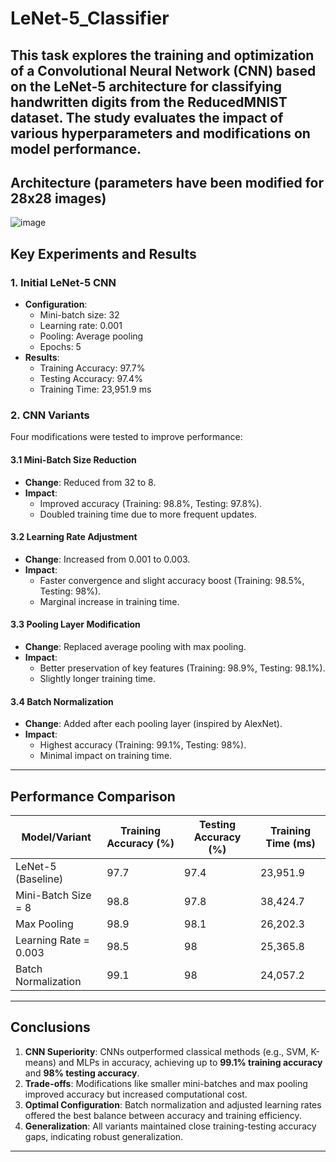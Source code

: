 # LeNet-5_Classifier
This task explores the training and optimization of a Convolutional Neural Network (CNN) based on the LeNet-5 architecture for classifying handwritten digits from the ReducedMNIST dataset. The study evaluates the impact of various hyperparameters and modifications on model performance.
---
## Architecture (parameters have been modified for 28x28 images)
![image](https://github.com/user-attachments/assets/e102a678-8973-4f3a-8d57-803cd2b10289)

## Key Experiments and Results

### 1. **Initial LeNet-5 CNN**
- **Configuration**:  
  - Mini-batch size: 32  
  - Learning rate: 0.001  
  - Pooling: Average pooling  
  - Epochs: 5  
- **Results**:  
  - Training Accuracy: 97.7%  
  - Testing Accuracy: 97.4%  
  - Training Time: 23,951.9 ms  

### 2. **CNN Variants**
Four modifications were tested to improve performance:

#### **3.1 Mini-Batch Size Reduction**
- **Change**: Reduced from 32 to 8.  
- **Impact**:  
  - Improved accuracy (Training: 98.8%, Testing: 97.8%).  
  - Doubled training time due to more frequent updates.  

#### **3.2 Learning Rate Adjustment**
- **Change**: Increased from 0.001 to 0.003.  
- **Impact**:  
  - Faster convergence and slight accuracy boost (Training: 98.5%, Testing: 98%).  
  - Marginal increase in training time.  

#### **3.3 Pooling Layer Modification**
- **Change**: Replaced average pooling with max pooling.  
- **Impact**:  
  - Better preservation of key features (Training: 98.9%, Testing: 98.1%).  
  - Slightly longer training time.  

#### **3.4 Batch Normalization**
- **Change**: Added after each pooling layer (inspired by AlexNet).  
- **Impact**:  
  - Highest accuracy (Training: 99.1%, Testing: 98%).  
  - Minimal impact on training time.  

---

## Performance Comparison

| **Model/Variant**               | **Training Accuracy (%)** | **Testing Accuracy (%)** | **Training Time (ms)** |
|---------------------------------|--------------------------|--------------------------|------------------------|
| LeNet-5 (Baseline)              | 97.7                     | 97.4                     | 23,951.9               |
| Mini-Batch Size = 8             | 98.8                     | 97.8                     | 38,424.7               |
| Max Pooling                     | 98.9                     | 98.1                     | 26,202.3               |
| Learning Rate = 0.003           | 98.5                     | 98                        | 25,365.8               |
| Batch Normalization             | 99.1                     | 98                        | 24,057.2               |

---

## Conclusions
1. **CNN Superiority**: CNNs outperformed classical methods (e.g., SVM, K-means) and MLPs in accuracy, achieving up to **99.1% training accuracy** and **98% testing accuracy**.  
2. **Trade-offs**: Modifications like smaller mini-batches and max pooling improved accuracy but increased computational cost.  
3. **Optimal Configuration**: Batch normalization and adjusted learning rates offered the best balance between accuracy and training efficiency.  
4. **Generalization**: All variants maintained close training-testing accuracy gaps, indicating robust generalization.  

---

